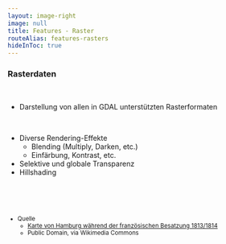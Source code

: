 ```yaml
---
layout: image-right
image: null
title: Features - Raster
routeAlias: features-rasters
hideInToc: true
---
```


### Rasterdaten

<br />

- Darstellung von allen in GDAL unterstützten Rasterformaten

<br />

- Diverse Rendering-Effekte
  - Blending (Multiply, Darken, etc.)
  - Einfärbung, Kontrast, etc.
- Selektive und globale Transparenz
- Hillshading

<br />
<br />
<br />

<small>

- Quelle
  - [Karte von Hamburg während der französischen Besatzung 1813/1814](https://commons.wikimedia.org/wiki/File:Hamburg.Karte.1813_neddermeyer_300dpi.jpg)
  - Public Domain, via Wikimedia Commons

</small>
